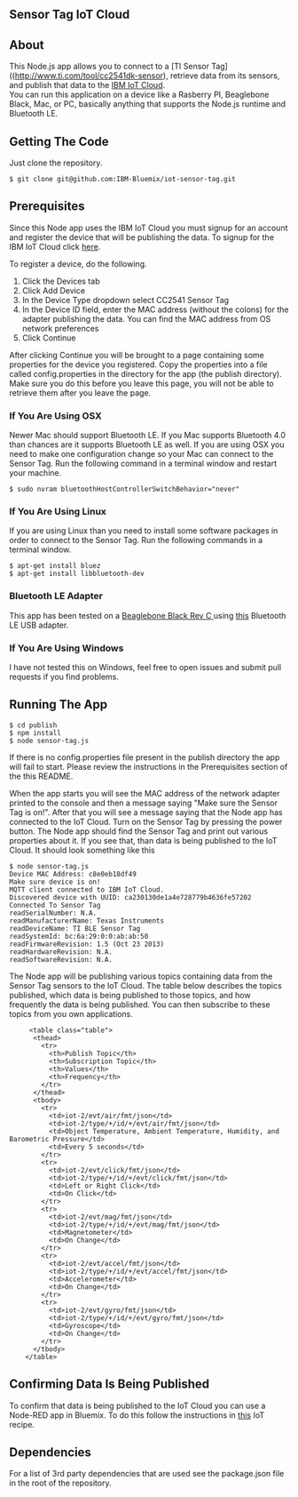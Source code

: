 ## Sensor Tag IoT Cloud

## About
This Node.js app allows you to connect to a [TI Sensor Tag]((http://www.ti.com/tool/cc2541dk-sensor), retrieve 
data from its sensors, and publish that data to the [IBM IoT Cloud](https://internetofthings.ibmcloud.com/#/).  
You can run this application on a device like a Rasberry PI, Beaglebone Black,
Mac, or PC, basically anything that supports the Node.js runtime and Bluetooth LE.

## Getting The Code
Just clone the repository.

    $ git clone git@github.com:IBM-Bluemix/iot-sensor-tag.git

## Prerequisites
Since this Node app uses the IBM IoT Cloud you must signup for an account and register the device that will be 
publishing the data.  To signup for the IBM IoT Cloud click [here](https://internetofthings.ibmcloud.com/#/).

To register a device, do the following.

1.  Click the Devices tab
2.  Click Add Device
3.  In the Device Type dropdown select CC2541 Sensor Tag
4.  In the Device ID field, enter the MAC address (without the colons) for the adapter publishing the data.  You can find the MAC address from
OS network preferences
5.  Click Continue

After clicking Continue you will be brought to a page containing some properties for the device you registered.
Copy the properties into a file called config.properties in the directory for the app (the publish directory).
Make sure you do this before you leave this page, you will not be able to retrieve them after you leave the 
page.

### If You Are Using OSX
Newer Mac should support Bluetooth LE.  If you Mac supports Bluetooth 4.0 than chances are it supports Bluetooth
LE as well.  If you are using OSX you need to make one configuration change so your Mac can connect to the Sensor Tag.
Run the following command in a terminal window and restart your machine.

    $ sudo nvram bluetoothHostControllerSwitchBehavior="never"

### If You Are Using Linux
If you are using Linux than you need to install some software packages in order to connect to the Sensor Tag.
Run the following commands in a terminal window.

    $ apt-get install bluez
    $ apt-get install libbluetooth-dev

### Bluetooth LE Adapter
This app has been tested on a [Beaglebone Black Rev C ](http://beagleboard.org/black) using 
[this](http://plugable.com/products/usb-bt4le) Bluetooth LE USB adapter.

### If You Are Using Windows
I have not tested this on Windows, feel free to open issues and submit pull requests if you find problems.

## Running The App

    $ cd publish
    $ npm install
    $ node sensor-tag.js

If there is no config.properties file present in the publish directory the app will fail to start.  Please 
review the instructions in the Prerequisites section of the this README.

When the app starts you will see the MAC address of the network adapter printed to the console and then a message
saying "Make sure the Sensor Tag is on!".  After that you will see a message saying that the Node app has connected
to the IoT Cloud.  Turn on the Sensor Tag by pressing the power button.  The Node app should find the Sensor Tag and print
out various properties about it.  If you see that, than data is being published to the IoT Cloud.  It should look
something like this

    $ node sensor-tag.js 
    Device MAC Address: c8e0eb18df49
    Make sure device is on!
    MQTT client connected to IBM IoT Cloud.
    Discovered device with UUID: ca230130de1a4e728779b4636fe57202
    Connected To Sensor Tag
    readSerialNumber: N.A.
    readManufacturerName: Texas Instruments
    readDeviceName: TI BLE Sensor Tag
    readSystemId: bc:6a:29:0:0:ab:ab:50
    readFirmwareRevision: 1.5 (Oct 23 2013)
    readHardwareRevision: N.A.
    readSoftwareRevision: N.A.

 The Node app will be publishing various topics containing data from the Sensor Tag sensors to the IoT Cloud.
 The table below describes the topics published, which data is being published to those topics, and how frequently
 the data is being published.  You can then subscribe to these topics from you own applications.

         <table class="table">
          <thead>
            <tr>
              <th>Publish Topic</th>
              <th>Subscription Topic</th>
              <th>Values</th>
              <th>Frequency</th>
            </tr>
          </thead>
          <tbody>
            <tr>
              <td>iot-2/evt/air/fmt/json</td>
              <td>iot-2/type/+/id/+/evt/air/fmt/json</td>
              <td>Object Temperature, Ambient Temperature, Humidity, and Barometric Pressure</td>
              <td>Every 5 seconds</td>
            </tr>
            <tr>
              <td>iot-2/evt/click/fmt/json</td>
              <td>iot-2/type/+/id/+/evt/click/fmt/json</td>
              <td>Left or Right Click</td>
              <td>On Click</td>
            </tr>
            <tr>
              <td>iot-2/evt/mag/fmt/json</td>
              <td>iot-2/type/+/id/+/evt/mag/fmt/json</td>
              <td>Magnetometer</td>
              <td>On Change</td>
            </tr>
            <tr>
              <td>iot-2/evt/accel/fmt/json</td>
              <td>iot-2/type/+/id/+/evt/accel/fmt/json</td>
              <td>Accelerometer</td>
              <td>On Change</td>
            </tr>
            <tr>
              <td>iot-2/evt/gyro/fmt/json</td>
              <td>iot-2/type/+/id/+/evt/gyro/fmt/json</td>
              <td>Gyroscope</td>
              <td>On Change</td>
            </tr>
          </tbody>
        </table>

## Confirming Data Is Being Published
To confirm that data is being published to the IoT Cloud you can use a Node-RED app in Bluemix.  To do this follow
the instructions in [this](https://developer.ibm.com/iot/recipes/node-red-registered-application/) IoT recipe.

## Dependencies
For a list of 3rd party dependencies that are used see the package.json file
in the root of the repository.

